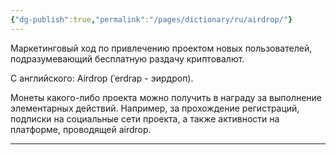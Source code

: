```yaml
---
{"dg-publish":true,"permalink":"/pages/dictionary/ru/airdrop/"}
---
```



Маркетинговый ход по привлечению проектом новых пользователей, подразумевающий бесплатную раздачу криптовалют.

С английского: Airdrop (ˈerdrap - эирдроп).

Монеты какого-либо проекта можно получить в награду за выполнение элементарных действий. Например, за прохождение регистраций, подписки на социальные сети проекта, а также активности на платформе, проводящей airdrop.

---

